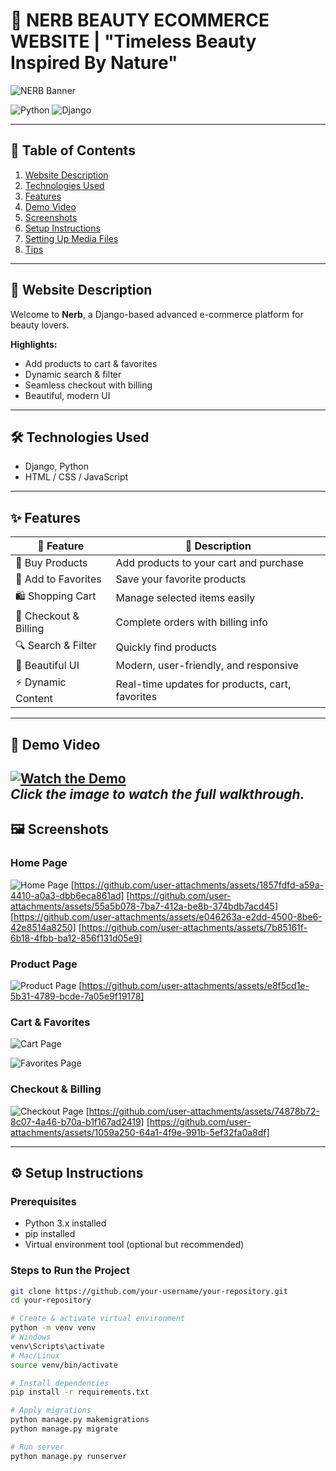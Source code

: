 # 🌸 NERB BEAUTY ECOMMERCE WEBSITE | "Timeless Beauty Inspired By Nature"

![NERB Banner](https://via.placeholder.com/1200x300?text=NERB+Beauty+Ecommerce)

![Python](https://img.shields.io/badge/Python-3.11-blue?logo=python&logoColor=white) 
![Django](https://img.shields.io/badge/Django-5.1-success?logo=django&logoColor=white) 

---

## 📌 Table of Contents
1. [Website Description](#-website-description)
2. [Technologies Used](#-technologies-used)
3. [Features](#-features)
4. [Demo Video](#-demo-video)
5. [Screenshots](#-screenshots)
6. [Setup Instructions](#-setup-instructions)
7. [Setting Up Media Files](#️-setting-up-media-files)
8. [Tips](#-tips)

---

## 🚀 Website Description
Welcome to **Nerb**, a Django-based advanced e-commerce platform for beauty lovers.  

**Highlights:**  
- Add products to cart & favorites  
- Dynamic search & filter  
- Seamless checkout with billing  
- Beautiful, modern UI  

---

## 🛠️ Technologies Used
- Django, Python  
- HTML / CSS / JavaScript  

---

## ✨ Features
| 🌟 Feature | 📝 Description |
|------------|----------------|
| 🛒 Buy Products | Add products to your cart and purchase |
| 💖 Add to Favorites | Save your favorite products |
| 🛍️ Shopping Cart | Manage selected items easily |
| 🧾 Checkout & Billing | Complete orders with billing info |
| 🔍 Search & Filter | Quickly find products |
| 🎨 Beautiful UI | Modern, user-friendly, and responsive |
| ⚡ Dynamic Content | Real-time updates for products, cart, favorites |

---

## 🎥 Demo Video
[![Watch the Demo](https://github.com/user-attachments/assets/0e6cff60-e7f9-4f87-89b6-405ca9105ed4)](https://youtu.be/RSm4ogMhgz4)  
*Click the image to watch the full walkthrough.*
---

## 🖼️ Screenshots

### Home Page
![Home Page](https://github.com/user-attachments/assets/bf2176fb-6329-4f00-be31-ddc9a45e072b)
[https://github.com/user-attachments/assets/1857fdfd-a59a-4410-a0a3-dbb6eca861ad]
[https://github.com/user-attachments/assets/55a5b078-7ba7-412a-be8b-374bdb7acd45]
[https://github.com/user-attachments/assets/e046263a-e2dd-4500-8be6-42e8514a8250]
[https://github.com/user-attachments/assets/7b85161f-6b18-4fbb-ba12-856f131d05e9]

### Product Page
![Product Page](https://github.com/user-attachments/assets/6ed8cdf8-d78a-4b9e-8ca1-a5b1848a5ee0)
[https://github.com/user-attachments/assets/e8f5cd1e-5b31-4789-bcde-7a05e9f19178]

 ### Cart & Favorites
![Cart Page](https://github.com/user-attachments/assets/a25db72d-228f-4696-a873-61e0dca1c9dc)  

![Favorites Page](https://github.com/user-attachments/assets/a916810c-aa5f-47dd-bb53-67a98b8ec246)

### Checkout & Billing
![Checkout Page](https://github.com/user-attachments/assets/5ae9b159-1a7e-4d2a-9278-4ff570bd5dfb)
[https://github.com/user-attachments/assets/74878b72-8c07-4a46-b70a-b1f167ad2419]
[https://github.com/user-attachments/assets/1059a250-64a1-4f9e-991b-5ef32fa0a8df]

---

## ⚙️ Setup Instructions

### Prerequisites
- Python 3.x installed  
- pip installed  
- Virtual environment tool (optional but recommended)  

### Steps to Run the Project
```bash
git clone https://github.com/your-username/your-repository.git
cd your-repository

# Create & activate virtual environment
python -m venv venv
# Windows
venv\Scripts\activate
# Mac/Linux
source venv/bin/activate

# Install dependencies
pip install -r requirements.txt

# Apply migrations
python manage.py makemigrations
python manage.py migrate

# Run server
python manage.py runserver
